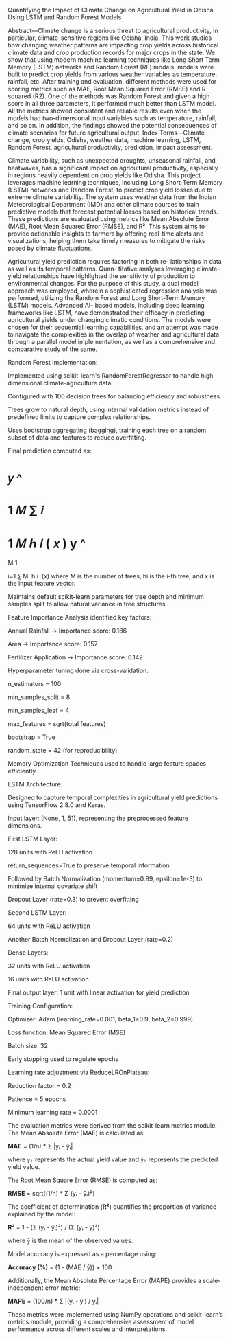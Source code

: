 Quantifying the Impact of Climate Change on
Agricultural Yield in Odisha Using LSTM and
Random Forest Models

Abstract—Climate change is a serious threat to agricultural
productivity, in particular, climate-sensitive regions like Odisha,
India. This work studies how changing weather patterns are
impacting crop yields across historical climate data and crop
production records for major crops in the state. We show that
using modern machine learning techniques like Long Short
Term Memory (LSTM) networks and Random Forest (RF)
models, models were built to predict crop yields from various
weather variables as temperature, rainfall, etc. After training and
evaluation, different methods were used for scoring metrics such
as MAE, Root Mean Squared Error (RMSE) and R-squared (R2).
One of the methods was Random Forest and given a high score
in all three parameters, it performed much better than LSTM
model. All the metrics showed consistent and reliable results
even when the models had two-dimensional input variables such
as temperature, rainfall, and so on. In addition, the findings
showed the potential consequences of climate scenarios for future
agricultural output.
Index Terms—Climate change, crop yields, Odisha, weather
data, machine learning, LSTM, Random Forest, agricultural
productivity, prediction, impact assessment.


Climate variability, such as unexpected droughts, unseasonal rainfall, and heatwaves, has a significant impact on agricultural productivity, especially in regions heavily dependent on crop yields like Odisha. This project leverages machine learning techniques, including Long Short-Term Memory (LSTM) networks and Random Forest, to predict crop yield losses due to extreme climate variability. The system uses weather data from the Indian Meteorological Department (IMD) and other climate sources to train predictive models that forecast potential losses based on historical trends. These predictions are evaluated using metrics like Mean Absolute Error (MAE), Root Mean Squared Error (RMSE), and R². This system aims to provide actionable insights to farmers by offering real-time alerts and visualizations, helping them take timely measures to mitigate the risks posed by climate fluctuations.

Agricultural yield prediction requires factoring in both re-
lationships in data as well as its temporal patterns. Quan-
titative analyses leveraging climate-yield relationships have
highlighted the sensitivity of production to environmental
changes. For the purpose of this study, a dual model
approach was employed, wherein a sophisticated regression
analysis was performed, utilizing the Random Forest and
Long Short-Term Memory (LSTM) models. Advanced AI-
based models, including deep learning frameworks like LSTM,
have demonstrated their efficacy in predicting agricultural
yields under changing climatic conditions. The models
were chosen for their sequential learning capabilities, and an
attempt was made to navigate the complexities in the overlap
of weather and agricultural data through a parallel model
implementation, as well as a comprehensive and comparative
study of the same.

Random Forest Implementation:

Implemented using scikit-learn's RandomForestRegressor to handle high-dimensional climate-agriculture data.

Configured with 100 decision trees for balancing efficiency and robustness.

Trees grow to natural depth, using internal validation metrics instead of predefined limits to capture complex relationships.

Uses bootstrap aggregating (bagging), training each tree on a random subset of data and features to reduce overfitting.

Final prediction computed as:

𝑦
^
=
1
𝑀
∑
𝑖
=
1
𝑀
ℎ
𝑖
(
𝑥
)
y
^
​
 = 
M
1
​
  
i=1
∑
M
​
 h 
i
​
 (x)
where M is the number of trees, hi is the i-th tree, and x is the input feature vector.

Maintains default scikit-learn parameters for tree depth and minimum samples split to allow natural variance in tree structures.

Feature Importance Analysis identified key factors:

Annual Rainfall → Importance score: 0.186

Area → Importance score: 0.157

Fertilizer Application → Importance score: 0.142

Hyperparameter tuning done via cross-validation:

n_estimators = 100

min_samples_split = 8

min_samples_leaf = 4

max_features = sqrt(total features)

bootstrap = True

random_state = 42 (for reproducibility)

Memory Optimization Techniques used to handle large feature spaces efficiently.

LSTM Architecture:

Designed to capture temporal complexities in agricultural yield predictions using TensorFlow 2.8.0 and Keras.

Input layer: (None, 1, 51), representing the preprocessed feature dimensions.

First LSTM Layer:

128 units with ReLU activation

return_sequences=True to preserve temporal information

Followed by Batch Normalization (momentum=0.99, epsilon=1e-3) to minimize internal covariate shift

Dropout Layer (rate=0.3) to prevent overfitting

Second LSTM Layer:

64 units with ReLU activation

Another Batch Normalization and Dropout Layer (rate=0.2)

Dense Layers:

32 units with ReLU activation

16 units with ReLU activation

Final output layer: 1 unit with linear activation for yield prediction

Training Configuration:

Optimizer: Adam (learning_rate=0.001, beta_1=0.9, beta_2=0.999)

Loss function: Mean Squared Error (MSE)

Batch size: 32

Early stopping used to regulate epochs

Learning rate adjustment via ReduceLROnPlateau:

Reduction factor = 0.2

Patience = 5 epochs

Minimum learning rate = 0.0001


The evaluation metrics were derived from the scikit-learn metrics module. The Mean Absolute Error (MAE) is calculated as:  

**MAE** = (1/n) * Σ |yᵢ - ŷᵢ|  

where `yᵢ` represents the actual yield value and `ŷᵢ` represents the predicted yield value.  

The Root Mean Square Error (RMSE) is computed as:  

**RMSE** = sqrt((1/n) * Σ (yᵢ - ŷᵢ)²)  

The coefficient of determination (**R²**) quantifies the proportion of variance explained by the model:  

**R²** = 1 - (Σ (yᵢ - ŷᵢ)²) / (Σ (yᵢ - ȳ)²)  

where `ȳ` is the mean of the observed values.  

Model accuracy is expressed as a percentage using:  

**Accuracy (%)** = (1 - (MAE / ȳ)) × 100  

Additionally, the Mean Absolute Percentage Error (MAPE) provides a scale-independent error metric:  

**MAPE** = (100/n) * Σ |(yᵢ - ŷᵢ) / yᵢ|  

These metrics were implemented using NumPy operations and scikit-learn’s metrics module, providing a comprehensive assessment of model performance across different scales and interpretations.
